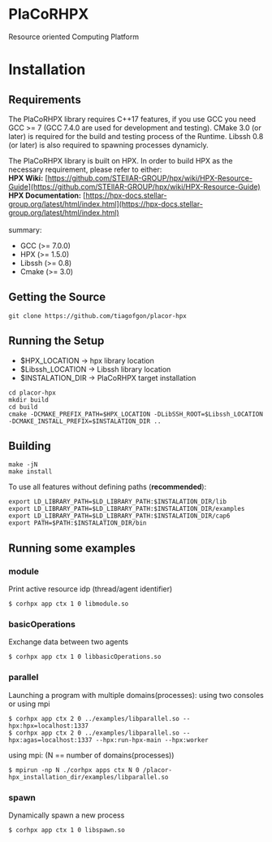 # PlaCoRHPX
Resource oriented Computing Platform

# Installation

## Requirements
The PlaCoRHPX library requires C++17 features, if you use GCC you need GCC >= 7 (GCC 7.4.0 are used for development and testing). CMake 3.0 (or later) is required for the build and testing process of the Runtime. Libssh 0.8 (or later) is also required to spawning processes dynamicly. 

The PlaCoRHPX library is built on HPX. In order to build HPX as the necessary requirement, please refer to either:
<br />
**HPX Wiki:** [https://github.com/STEllAR-GROUP/hpx/wiki/HPX-Resource-Guide](https://github.com/STEllAR-GROUP/hpx/wiki/HPX-Resource-Guide)
<br />
**HPX Documentation:** [https://hpx-docs.stellar-group.org/latest/html/index.html](https://hpx-docs.stellar-group.org/latest/html/index.html)
<br />
<br />
summary:
- GCC (>= 7.0.0)
- HPX (>= 1.5.0)
- Libssh (>= 0.8)
- Cmake (>= 3.0)

## Getting the Source
~~~
git clone https://github.com/tiagofgon/placor-hpx
~~~

## Running the Setup

- $HPX_LOCATION -> hpx library location
- $Libssh_LOCATION -> Libssh library location
- $INSTALATION_DIR -> PlaCoRHPX target installation

~~~
cd placor-hpx
mkdir build
cd build
cmake -DCMAKE_PREFIX_PATH=$HPX_LOCATION -DLibSSH_ROOT=$Libssh_LOCATION -DCMAKE_INSTALL_PREFIX=$INSTALATION_DIR ..
~~~

## Building
~~~
make -jN
make install
~~~

To use all features without defining paths  (**recommended**): <br />
~~~
export LD_LIBRARY_PATH=$LD_LIBRARY_PATH:$INSTALATION_DIR/lib
export LD_LIBRARY_PATH=$LD_LIBRARY_PATH:$INSTALATION_DIR/examples
export LD_LIBRARY_PATH=$LD_LIBRARY_PATH:$INSTALATION_DIR/cap6
export PATH=$PATH:$INSTALATION_DIR/bin
~~~

## Running some examples
### module
Print active resource idp (thread/agent identifier)
~~~ 
$ corhpx app ctx 1 0 libmodule.so
~~~

### basicOperations
Exchange data between two agents
~~~ 
$ corhpx app ctx 1 0 libbasicOperations.so
~~~ 

### parallel
Launching a program with multiple domains(processes): using two consoles or using mpi

~~~ 
$ corhpx app ctx 2 0 ../examples/libparallel.so --hpx:hpx=localhost:1337
$ corhpx app ctx 2 0 ../examples/libparallel.so --hpx:agas=localhost:1337 --hpx:run-hpx-main --hpx:worker
~~~ 

using mpi: (N == number of domains(processes))<br />
~~~ 
$ mpirun -np N ./corhpx apps ctx N 0 /placor-hpx_installation_dir/examples/libparallel.so
~~~ 

### spawn
Dynamically spawn a new process
~~~ 
$ corhpx app ctx 1 0 libspawn.so
~~~ 

